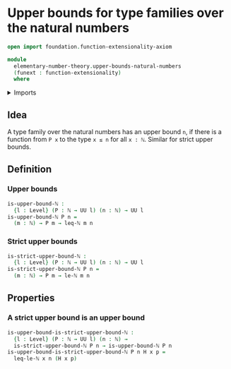 # Upper bounds for type families over the natural numbers

```agda
open import foundation.function-extensionality-axiom

module
  elementary-number-theory.upper-bounds-natural-numbers
  (funext : function-extensionality)
  where
```

<details><summary>Imports</summary>

```agda
open import elementary-number-theory.inequality-natural-numbers funext
open import elementary-number-theory.natural-numbers
open import elementary-number-theory.strict-inequality-natural-numbers funext

open import foundation.universe-levels
```

</details>

## Idea

A type family over the natural numbers has an upper bound `n`, if there is a
function from `P x` to the type `x ≤ n` for all `x : ℕ`. Similar for strict
upper bounds.

## Definition

### Upper bounds

```agda
is-upper-bound-ℕ :
  {l : Level} (P : ℕ → UU l) (n : ℕ) → UU l
is-upper-bound-ℕ P n =
  (m : ℕ) → P m → leq-ℕ m n
```

### Strict upper bounds

```agda
is-strict-upper-bound-ℕ :
  {l : Level} (P : ℕ → UU l) (n : ℕ) → UU l
is-strict-upper-bound-ℕ P n =
  (m : ℕ) → P m → le-ℕ m n
```

## Properties

### A strict upper bound is an upper bound

```agda
is-upper-bound-is-strict-upper-bound-ℕ :
  {l : Level} (P : ℕ → UU l) (n : ℕ) →
  is-strict-upper-bound-ℕ P n → is-upper-bound-ℕ P n
is-upper-bound-is-strict-upper-bound-ℕ P n H x p =
  leq-le-ℕ x n (H x p)
```
